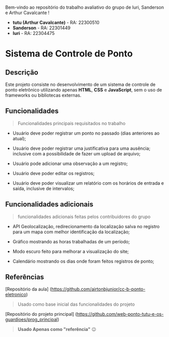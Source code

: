 Bem-vindo ao repositório do trabalho avaliativo do grupo de Iuri, Sanderson e Arthur Cavalcante !

- **tutu (Arthur Cavalcante)** - RA: 22300510
- **Sanderson** - RA: 22301449
- **Iuri** - RA: 22304475 

# Sistema de Controle de Ponto

## Descrição
Este projeto consiste no desenvolvimento de um sistema de controle de ponto eletrônico utilizando apenas **HTML**, **CSS** e **JavaScript**, sem o uso de frameworks ou bibliotecas externas.

## Funcionalidades
> Funcionalidades principais requisitados no trabalho

- Usuário deve poder registrar um ponto no passado (dias anteriores
ao atual);

- Usuário deve poder registrar uma justificativa para uma ausência;
inclusive com a possibilidade de fazer um upload de arquivo;

- Usuário pode adicionar uma observação a um registro;

- Usuário deve poder editar os registros;

- Usuário deve poder visualizar um relatório com os horários de
entrada e saída, inclusive de intervalos;


## Funcionalidades adicionais
> funcionalidades adicionais feitas pelos contribuidores do grupo

- API Geolocalização, redirecionamento da localização salva no registro para um mapa com melhor identificação da localização;

- Gráfico mostrando as horas trabalhadas de um período;

- Modo escuro feito para melhorar a visualização do site;

- Calendário mostrando os dias onde foram feitos registros de ponto;

## Referências
[Repositório da aula]
(https://github.com/airtonbjunior/cc-b-ponto-eletronico) 
> Usado como base inicial das funcionalidades do projeto

[Repositório do projeto principal] 
(https://github.com/web-ponto-tutu-e-os-guardioes/prog_principal) 
> **Usado Apenas como "referência"** 😉
